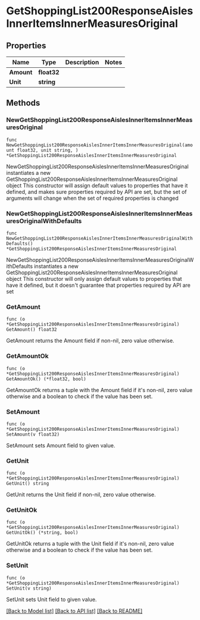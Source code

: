 # GetShoppingList200ResponseAislesInnerItemsInnerMeasuresOriginal

## Properties

Name | Type | Description | Notes
------------ | ------------- | ------------- | -------------
**Amount** | **float32** |  | 
**Unit** | **string** |  | 

## Methods

### NewGetShoppingList200ResponseAislesInnerItemsInnerMeasuresOriginal

`func NewGetShoppingList200ResponseAislesInnerItemsInnerMeasuresOriginal(amount float32, unit string, ) *GetShoppingList200ResponseAislesInnerItemsInnerMeasuresOriginal`

NewGetShoppingList200ResponseAislesInnerItemsInnerMeasuresOriginal instantiates a new GetShoppingList200ResponseAislesInnerItemsInnerMeasuresOriginal object
This constructor will assign default values to properties that have it defined,
and makes sure properties required by API are set, but the set of arguments
will change when the set of required properties is changed

### NewGetShoppingList200ResponseAislesInnerItemsInnerMeasuresOriginalWithDefaults

`func NewGetShoppingList200ResponseAislesInnerItemsInnerMeasuresOriginalWithDefaults() *GetShoppingList200ResponseAislesInnerItemsInnerMeasuresOriginal`

NewGetShoppingList200ResponseAislesInnerItemsInnerMeasuresOriginalWithDefaults instantiates a new GetShoppingList200ResponseAislesInnerItemsInnerMeasuresOriginal object
This constructor will only assign default values to properties that have it defined,
but it doesn't guarantee that properties required by API are set

### GetAmount

`func (o *GetShoppingList200ResponseAislesInnerItemsInnerMeasuresOriginal) GetAmount() float32`

GetAmount returns the Amount field if non-nil, zero value otherwise.

### GetAmountOk

`func (o *GetShoppingList200ResponseAislesInnerItemsInnerMeasuresOriginal) GetAmountOk() (*float32, bool)`

GetAmountOk returns a tuple with the Amount field if it's non-nil, zero value otherwise
and a boolean to check if the value has been set.

### SetAmount

`func (o *GetShoppingList200ResponseAislesInnerItemsInnerMeasuresOriginal) SetAmount(v float32)`

SetAmount sets Amount field to given value.


### GetUnit

`func (o *GetShoppingList200ResponseAislesInnerItemsInnerMeasuresOriginal) GetUnit() string`

GetUnit returns the Unit field if non-nil, zero value otherwise.

### GetUnitOk

`func (o *GetShoppingList200ResponseAislesInnerItemsInnerMeasuresOriginal) GetUnitOk() (*string, bool)`

GetUnitOk returns a tuple with the Unit field if it's non-nil, zero value otherwise
and a boolean to check if the value has been set.

### SetUnit

`func (o *GetShoppingList200ResponseAislesInnerItemsInnerMeasuresOriginal) SetUnit(v string)`

SetUnit sets Unit field to given value.



[[Back to Model list]](../README.md#documentation-for-models) [[Back to API list]](../README.md#documentation-for-api-endpoints) [[Back to README]](../README.md)


